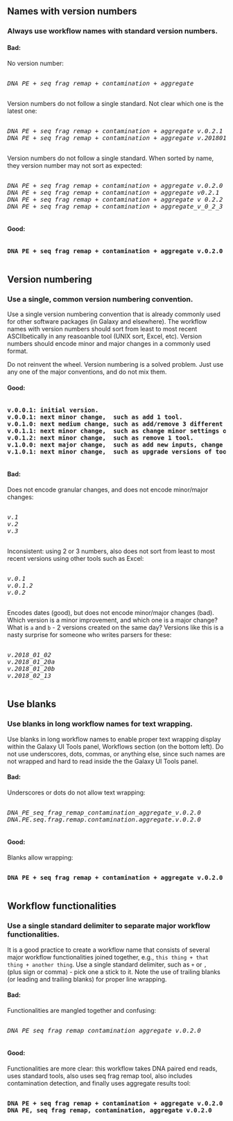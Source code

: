 ## Names with version numbers
### Always use workflow names with standard version numbers.

<workflow name><version number>

#### Bad:

No version number:
<pre>
<i>
DNA PE + seq frag remap + contamination + aggregate
</i>
</pre>

Version numbers do not follow a single standard. Not clear which one is the latest one:
<pre>
<i>
DNA PE + seq frag remap + contamination + aggregate v.0.2.1
DNA PE + seq frag remap + contamination + aggregate v.20180102
</i>
</pre>

Version numbers do not follow a single standard. When sorted by name, they version number may not sort as expected:
<pre>
<i>
DNA PE + seq frag remap + contamination + aggregate v.0.2.0
DNA PE + seq frag remap + contamination + aggregate v0.2.1
DNA PE + seq frag remap + contamination + aggregate v 0.2.2
DNA PE + seq frag remap + contamination + aggregate_v_0_2_3
</i>
</pre>

#### Good:

<pre>
<b>
DNA PE + seq frag remap + contamination + aggregate v.0.2.0
</b>
</pre>



## Version numbering
### Use a single, common version numbering convention.

Use a single version numbering convention that is already commonly used for other software packages (in Galaxy and elsewhere). The workflow names with version numbers should sort from least to most recent ASCIIbetically in any reasoanble tool (UNIX sort, Excel, etc). Version numbers should encode minor and major changes in a commonly used format.

Do not reinvent the wheel. Version numbering is a solved problem. Just use any one of the major conventions, and do not mix them.

#### Good:

<pre>
<b>
v.0.0.1: initial version.
v.0.0.1: next minor change,  such as add 1 tool.
v.0.1.0: next medium change, such as add/remove 3 different tools tools.
v.0.1.1: next minor change,  such as change minor settings of a few tools.
v.0.1.2: next minor change,  such as remove 1 tool.
v.1.0.0: next major change,  such as add new inputs, change aligners, change reference genome.
v.1.0.1: next minor change,  such as upgrade versions of tools without large effects downstream.
</b>
</pre>

#### Bad:

Does not encode granular changes, and does not encode minor/major changes:
<pre>
<i>
v.1
v.2
v.3
</i>
</pre>

Inconsistent: using 2 or 3 numbers, also does not sort from least to most recent versions using other tools such as Excel:
<pre>
<i>
v.0.1
v.0.1.2
v.0.2
</i>
</pre>

Encodes dates (good), but does not encode minor/major changes (bad). Which version is a minor improvement, and which one is a major change? What is `a` and `b` - 2 versions created on the same day? Versions like this is a nasty surprise for someone who writes parsers for these:
<pre>
<i>
v.2018_01_02
v.2018_01_20a
v.2018_01_20b
v.2018_02_13
</i>
</pre>


## Use blanks
### Use blanks in long workflow names for text wrapping.

Use blanks in long workflow names to enable proper text wrapping display within the Galaxy UI Tools panel, Workflows section (on the bottom left). Do not use underscores, dots, commas, or anything else, since such names are not wrapped and hard to read inside the the Galaxy UI Tools panel.

#### Bad:

Underscores or dots do not allow text wrapping:
<pre>
<i>
DNA_PE_seq_frag_remap_contamination_aggregate_v.0.2.0
DNA.PE.seq.frag.remap.contamination.aggregate.v.0.2.0
</i>
</pre>

#### Good:

Blanks allow wrapping:
<pre>
<b>
DNA PE + seq frag remap + contamination + aggregate v.0.2.0
</b>
</pre>


## Workflow functionalities
### Use a single standard delimiter to separate major workflow functionalities.

It is a good practice to create a workflow name that consists of several major workflow functionalities joined together, e.g., `this thing + that thing + another thing`. Use a single standard delimiter, such as ` + ` or `, ` (plus sign or comma) - pick one a stick to it. Note the use of trailing blanks (or leading and trailing blanks) for proper line wrapping.

#### Bad:

Functionalities are mangled together and confusing:
<pre>
<i>
DNA PE seq frag remap contamination aggregate v.0.2.0
</i>
</pre>

#### Good:

Functionalities are more clear: this workflow takes DNA paired end reads, uses standard tools, also uses seq frag remap tool, also includes contamination detection, and finally uses aggregate results tool:
<pre>
<b>
DNA PE + seq frag remap + contamination + aggregate v.0.2.0
DNA PE, seq frag remap, contamination, aggregate v.0.2.0
</b>
</pre>
